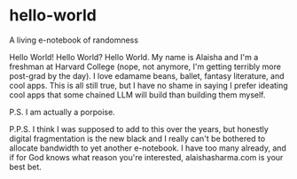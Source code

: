 # hello-world
A living e-notebook of randomness

Hello World! Hello World? Hello World. My name is Alaisha and I'm a freshman at Harvard College (nope, not anymore, I'm getting terribly more post-grad by the day). I love edamame beans, ballet, fantasy literature, and cool apps. This is all still true, but I have no shame in saying I prefer ideating cool apps that some chained LLM will build than building them myself.

P.S. I am actually a porpoise.

P.P.S. I think I was supposed to add to this over the years, but honestly digital fragmentation is the new black and I really can't be bothered to allocate bandwidth to yet another e-notebook. I have too many already, and if for God knows what reason you're interested, alaishasharma.com is your best bet.

